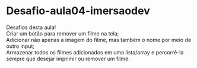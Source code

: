 # Desafio-aula04-imersaodev
Desafios desta aula!</br>
Criar um botão para remover um filme na tela; </br>
Adicionar não apenas a imagem do filme, mas também o nome por meio de outro input;</br>
Armazenar todos os filmes adicionados em uma lista/array e percorrê-la sempre que desejar imprimir ou remover um filme.</br>
